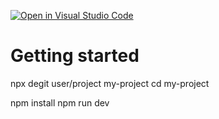 [![Open in Visual Studio Code](https://classroom.github.com/assets/open-in-vscode-c66648af7eb3fe8bc4f294546bfd86ef473780cde1dea487d3c4ff354943c9ae.svg)](https://classroom.github.com/online_ide?assignment_repo_id=9896165&assignment_repo_type=AssignmentRepo)
# Getting started

npx degit user/project my-project
cd my-project

npm install
npm run dev
